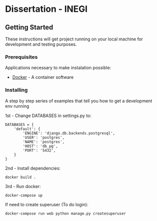# Dissertation - INEGI

## Getting Started

These instructions will get project running on your local machine for development and testing purposes.

### Prerequisites

Applications necessary to make instalation possible:

* [Docker](https://www.docker.com/) - A container software

### Installing

A step by step series of examples that tell you how to get a development env running

1st - Change DATABASES in settings.py to:
```
DATABASES = {
    'default': {
        'ENGINE': 'django.db.backends.postgresql',
        'USER': 'postgres',
        'NAME': 'postgres',
        'HOST': 'db_pg',
        'PORT': '5432',
    }
}
```

2nd - Install dependencies:
```
docker build .
```

3rd - Run docker:
```
docker-compose up
```

If need to create superuser (To do login):
```
docker-compose run web python manage.py createsuperuser
```
